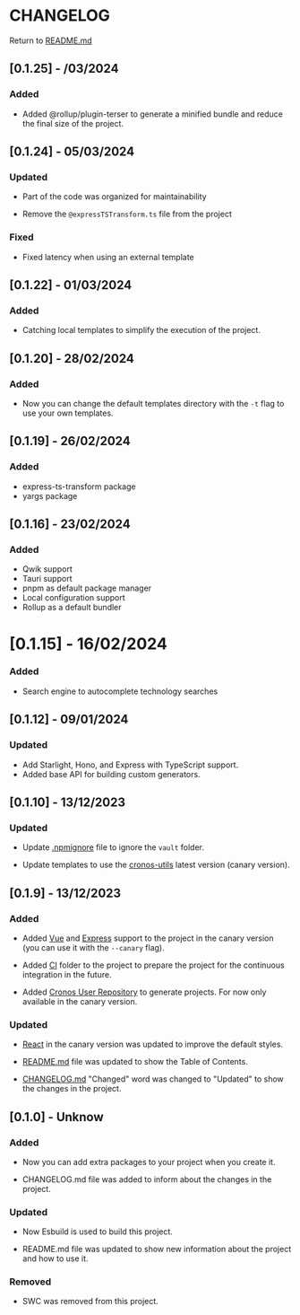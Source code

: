 # CHANGELOG

Return to [README.md](../../README.md)

## [0.1.25] - /03/2024

### Added

- Added @rollup/plugin-terser to generate a minified bundle and reduce the final size of the project.

## [0.1.24] - 05/03/2024

### Updated

- Part of the code was organized for maintainability

- Remove the `@expressTSTransform.ts` file from the project

### Fixed

- Fixed latency when using an external template

## [0.1.22] - 01/03/2024

### Added

- Catching local templates to simplify the execution of the project.

## [0.1.20] - 28/02/2024

### Added

- Now you can change the default templates directory with the `-t` flag to use your own templates.

## [0.1.19] - 26/02/2024

### Added

- express-ts-transform package
- yargs package

## [0.1.16] - 23/02/2024

### Added

- Qwik support
- Tauri support
- pnpm as default package manager
- Local configuration support
- Rollup as a default bundler

###

# [0.1.15] - 16/02/2024

### Added

- Search engine to autocomplete technology searches

## [0.1.12] - 09/01/2024

### Updated

- Add Starlight, Hono, and Express with TypeScript support.
- Added base API for building custom generators.

## [0.1.10] - 13/12/2023

### Updated

- Update [.npmignore](.npmignore) file to ignore the `vault` folder.

- Update templates to use the [cronos-utils](https://github.com/cronos-js/cronos-utils) latest version (canary version).

## [0.1.9] - 13/12/2023

### Added

- Added [Vue](https://vuejs.org/) and [Express](https://expressjs.com/) support to the project in the canary version (you can use it with the `--canary` flag).

- Added [CI](./ci/) folder to the project to prepare the project for the continuous integration in the future.

- Added [Cronos User Repository]() to generate projects.
  For now only available in the canary version.

### Updated

- [React](https://reactjs.org/) in the canary version was updated to improve the default styles.

- [README.md](../../README.md) file was updated to show the Table of Contents.

- [CHANGELOG.md](./CHANGELOG.md) "Changed" word was changed to "Updated" to show the changes in the project.

## [0.1.0] - Unknow

### Added

- Now you can add extra packages to your project when you create it.

- CHANGELOG.md file was added to inform about the changes in the project.

### Updated

- Now Esbuild is used to build this project.

- README.md file was updated to show new information about the project and how to use it.

### Removed

- SWC was removed from this project.
